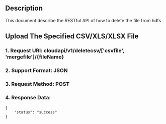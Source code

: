 
Description
-----------
This document describe the RESTful API of how to delete the file from hdfs

Upload The Specified CSV/XLS/XLSX File
-------------
### 1. Request URI: cloudapi/v1/deletecsv/['csvfile', 'mergefile']/{fileName}
### 2. Support Format: JSON
### 3. Request Method: POST
### 4. Response Data:
```
{
	"status": "success"
}
```
